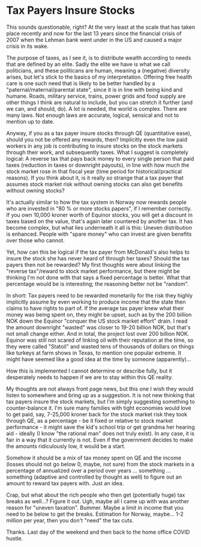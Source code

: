 # Tax Payers Insure Stocks

This sounds questionable, right? At the very least at the scale that has taken place recently and now for the last 13 years since the financial
crisis of 2007 when the Lehman bank went under in the US and caused a major crisis in its wake.

The purpose of taxes, as I see it, is to distribute wealth according to needs that are defined by an elite. Sadly the elite we have is
what we call politicians, and these politicans are human, meaning a (negative) diversity arises, but let's stick to the basics of my interpretation.
Offering free health care is one such need that is likely to be better handled by a "paternal/maternal/parental state", since it is in line
with being kind and humane. Roads, military service, trains, power grids and food supply are other things I think are natural to include, but
you can stretch it further (and we can, and should, do). A lot is needed, the world is complex. There are many laws. Not enough laws are accurate, 
logical, sensical and not to mention up to date.

Anyway, if you as a tax payer insure stocks through QE (quantitative ease), should you not be offered any rewards, then? Implicitly even the
low paid workers in any job is contributing to insure stocks on the stock markets through their work, and subsequently taxes.
What I suggest is completely logical: A reverse tax that pays back money to every single person that paid taxes (reduction in taxes or downright
payouts), in line with how much the stock market rose in that fiscal year (time period for historical/practical reasons). If you think about it,
is it really so strange that a tax payer that assumes stock market risk without owning stocks can also get benefits without owning stocks?

It's actually similar to how the tax system in Norway now rewards people who are invested in "80 % or more stocks papers", if I remember correctly.
If you own 10,000 kroner worth of Equinor stocks, you will get a discount in taxes based on the value, that's again later countered by another tax. It
has become complex, but what lies underneath it all is this: Uneven distribution is enhanced. People with "spare money" who can invest are given
benefits over those who cannot.

Yet, how can this be logical if the tax payer from McDonald's also helps to insure the stock she has never heard of
through her taxes? Should the tax payers then not be rewarded? My first thoughts were about linking the "reverse tax"/reward to stock market performance,
but there might be thinking I'm not done with that says a fixed percentage is better. What that percentage would be is interesting; the reasoning
better not be "random".

In short: Tax payers need to be rewarded monetarily for the risk they highly implicitly assume by even working to produce income that the state then
claims to have rights to part of. If the average tax payer knew what their money was being spent on, they might be upset, 
such as by the 200 billion NOK down the Equinor "conquer the US
stock market effort" drain. I read the amount downright "wasted" was closer to 19-20 billion NOK, but that's not small change either. And in total,
the project lost over 200 billion NOK. Equinor was still not scared of linking oil with their reputation at the time, so they were called "Statoil" and
wasted tens of thousands of dollars on things like turkeys at farm shows in Texas, to mention one popular extreme. It might have seemed like a good
idea at the time by someone (apparently)...

How this is implemented I cannot determine or describe fully, but it desperately needs to happen if we are to stay within this QE reality.

My thoughts are not always front page news, but this one I wish they would listen to somewhere and bring up as a suggestion. It is not new thinking
that tax payers insure the stock markets, but I'm simply suggesting something to counter-balance it. I'm sure many families with tight economies
would love to get paid, say, 7-25,000 kroner back for the stock market risk they took through QE, as a percentage - be it fixed or relative to
stock market performance - it might save the kid's school trip or get grandma her hearing aid - ideally (I know "the rational man" does 
not truly exist). In any case, it is fair in a way that it currently is not. Even if the government decides to make the amounts ridiculously low,
it would be a start.

Somehow it should be a mix of tax money spent on QE and the income (losses should not go below 0, maybe, not sure) from the stock markets in
a percentage of annualized over a period over years ... something ... something (adaptive and controlled by thought as well) to figure out an amount to
reward tax payers with. Just an idea.

Crap, but what about the rich people who then get (potentially huge) tax breaks as well...? Figure it out. 
Ugh, maybe all I came up with was another reason for "uneven taxation". Bummer. Maybe a limit in income that you need to be below to get the breaks.
Estimation for Norway, maybe... 1-2 million per year, then you don't "need" the tax cuts.

Thanks. Last day of the weekend and then back to the home office COVID hustle.
